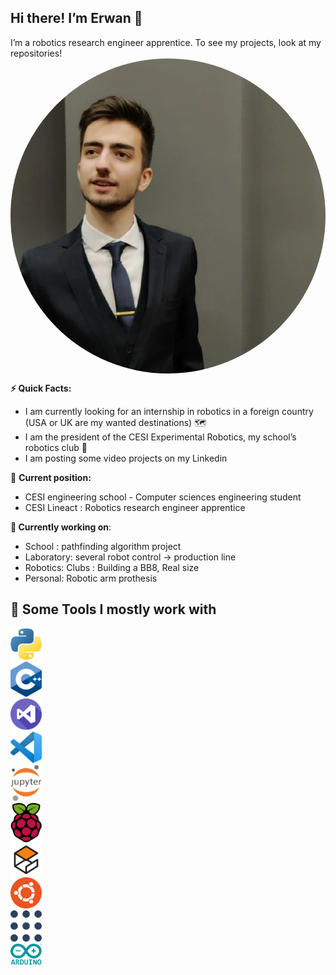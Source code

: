 ## **Hi there! I’m Erwan** 👋

I’m a robotics research engineer apprentice. To see my projects, look at my repositories!
<img src="R1.jpg" class="R1">
<style>
  .R1 {
  display: block;
  border-radius: 50%;
  width: 100;
 }
</style>


**⚡️ Quick Facts:**

- I am currently looking for an internship in robotics in a foreign country (USA or UK are my wanted destinations) 🗺️
- I am the president of the CESI Experimental Robotics, my school’s robotics club 🤖
- I am posting some video projects on my Linkedin

🔄 **Current position:** 

- CESI engineering school - Computer sciences engineering student
- CESI Lineact : Robotics research engineer apprentice

**🦾 Currently working on**:

- School : pathfinding algorithm project
- Laboratory: several robot control → production line
- Robotics: Clubs : Building a BB8, Real size
- Personal: Robotic arm prothesis

## **🚀 Some Tools I mostly work with**
<div>
  <div style="max-width: 20%;max-height: 20%;display: inline-block;">
    <img src="Untitled%201.png" width="50" style="margin: auto;">
    <img src="Untitled%202.png" width="50" style="margin: auto;">
    <img src="Untitled%203.png" width="50" style="margin: auto;">
    <img src="Untitled%204.png" width="50" style="margin: auto;">
    <img src="Untitled%205.png" width="50" style="margin: auto;">
    <img src="Untitled%206.png" width="50" style="margin: auto;">
    <img src="Untitled%207.png" width="50" style="margin: auto;">
    <img src="Untitled%208.png" width="50" style="margin: auto;">
    <img src="Untitled%209.png" width="50" style="margin: auto;">
    <img src="Untitled%2010.png" width="50" style="margin: auto;">
  </div>
 </div>

<!--
**R1leMargoulin/R1leMargoulin** is a ✨ _special_ ✨ repository because its `README.md` (this file) appears on your GitHub profile.

Here are some ideas to get you started:

- 🔭 I’m currently working on ...
- 🌱 I’m currently learning ...
- 👯 I’m looking to collaborate on ...
- 🤔 I’m looking for help with ...
- 💬 Ask me about ...
- 📫 How to reach me: ...
- 😄 Pronouns: ...
- ⚡ Fun fact: ...
-->
